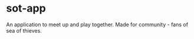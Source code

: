 # sot-app
An application to meet up and play together. Made for community - fans of sea of thieves.
